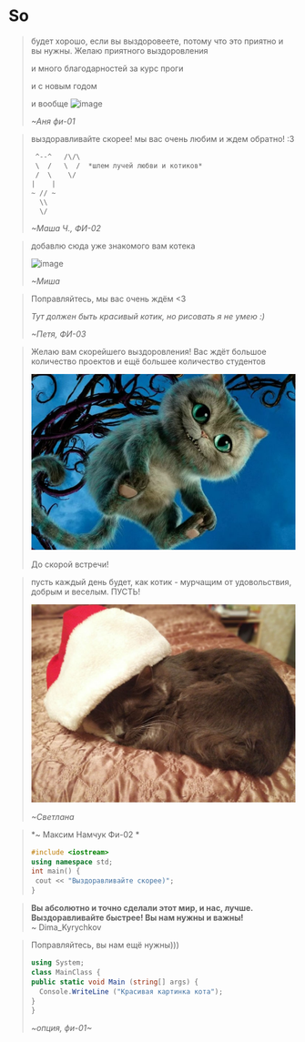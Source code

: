# So



> будет хорошо, если вы выздоровеете, потому что это приятно и вы нужны. Желаю приятного выздоровления
>
> и много благодарностей за курс проги
>
> и с новым годом
>
> и вообще
> ![image](https://i.pinimg.com/564x/fa/e6/b7/fae6b7198f7027da878689ce950f7514.jpg)
>
> *~Аня фи-01*


> выздоравливайте скорее! мы вас очень любим и ждем обратно! :3 
> ```
>  ^--^   /\/\
>  \  /   \  /  *шлем лучей любви и котиков*
>  /  \    \/
> |    |
> ~ // ~
>   \\
>   \/
> ```
> *~Маша Ч., ФИ-02*


> добавлю сюда уже знакомого вам котека
> 
> ![image](assets/cat_mkrooted.jpg)
> 
> *~Миша*


>Поправляйтесь, мы вас очень ждём <3
>
>*Тут должен быть красивый котик, но рисовать я не умею :)*
>
>*~Петя, ФИ-03*


>Желаю вам скорейшего выздоровления! Вас ждёт большое количество проектов и ещё большее количество студентов
>
>![image](assets/cat.jpg)
>
>До скорой встречи!

> пусть каждый день будет, как котик - мурчащим от удовольствия, добрым и веселым. ПУСТЬ!
>
> ![image](assets/shcat_ny_1.jpg)
>
> *~Светлана*

> *~ Максим Намчук Фи-02 *
>```c++
> #include <iostream>
> using namespace std;
> int main() {
>  cout << "Выздоравливайте скорее)";
> }
> ```


> **Вы абсолютно и точно сделали этот мир, и нас, лучше. Bыздоравливайте быстрее! Вы нам нужны и важны!** <br>
> ~ Dima_Kyrychkov

>Поправляйтесь, вы нам ещё нужны)))
>```c#
>using System;
>class MainClass {
> public static void Main (string[] args) {
>   Console.WriteLine ("Красивая картинка кота");
> }
>}
> ```
> *~опция, фи-01~*

